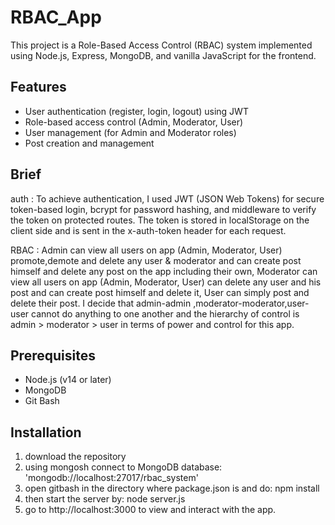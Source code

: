 # RBAC_App
This project is a Role-Based Access Control (RBAC) system implemented using Node.js, Express, MongoDB, and vanilla JavaScript for the frontend.

## Features
- User authentication (register, login, logout) using JWT
- Role-based access control (Admin, Moderator, User)
- User management (for Admin and Moderator roles)
- Post creation and management

## Brief
  auth : To achieve authentication, I used JWT (JSON Web Tokens) for secure token-based login, bcrypt for password hashing, and middleware to verify the token on protected routes. The token is stored in 
         localStorage on the client side and is sent in the x-auth-token header for each request.

  RBAC :
       Admin can view all users on app (Admin, Moderator, User)  promote,demote and delete any user & moderator and can create post himself and delete any post on the app including their own,
       Moderator can view all users on app (Admin, Moderator, User) can delete any user and his post and can create post himself and delete it,
       User can simply post and delete their post.
       I decide that admin-admin ,moderator-moderator,user-user cannot do anything to one another and the hierarchy of control is admin > moderator > user in terms of power and control for this app.

## Prerequisites
- Node.js (v14 or later)
- MongoDB
- Git Bash

## Installation
1. download the repository
2. using mongosh connect to MongoDB database:  'mongodb://localhost:27017/rbac_system'
3. open gitbash in the directory where package.json is and do: npm install
4. then start the server  by: node server.js
5. go to http://localhost:3000 to view and interact with the app.


